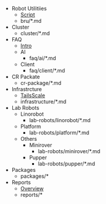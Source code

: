 - Robot Utilitiies
    - [Script](bru/script.md)
    - bru/*.md
- Cluster
    - cluster/*.md
- FAQ
    - [Intro](README.md)
    - AI
        - faq/ai/*.md
    - Client
        - faq/client/*.md
- CR Packate
    - cr-package/*.md
- Infrastrcture
    - [TailsScale](infrastructure/tailscale.md)
    - infrastructure/*.md
- Lab Robots
    - Linorobot
        - lab-robots/linorobot/*.md
    - Platform
        - lab-robots/platform/*.md
    - Others
        - Minirover
            - lab-robots/minirover/*.md
        - Pupper
            - lab-robots/pupper/*.md
- Packages
    - packages/*
- Reports
    - [Overview](reports/README.md)
    - reports/*
        
